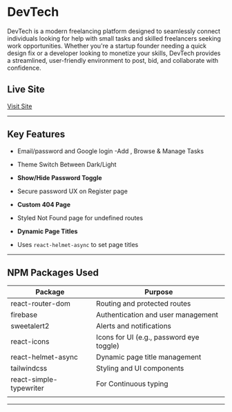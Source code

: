 # DevTech

DevTech is a modern freelancing platform designed to seamlessly connect individuals looking for help with small tasks and skilled freelancers seeking work opportunities. Whether you're a startup founder needing a quick design fix or a developer looking to monetize your skills, DevTech provides a streamlined, user-friendly environment to post, bid, and collaborate with confidence.

## Live Site

[Visit Site](https://subscription-box-website.vercel.app/)

---



## Key Features

- Email/password and Google login
  -Add , Browse & Manage Tasks
- Theme Switch Between Dark/Light

- **Show/Hide Password Toggle**

- Secure password UX on Register page

- **Custom 404 Page**

- Styled Not Found page for undefined routes

- **Dynamic Page Titles**
- Uses `react-helmet-async` to set page titles

---

## NPM Packages Used

| Package                 | Purpose                                  |
| ----------------------- | ---------------------------------------- |
| react-router-dom        | Routing and protected routes             |
| firebase                | Authentication and user management       |
| sweetalert2             | Alerts and notifications                 |
| react-icons             | Icons for UI (e.g., password eye toggle) |
| react-helmet-async      | Dynamic page title management            |
| tailwindcss             | Styling and UI components                |
| react-simple-typewriter | For Continuous typing                    |
|  |

---
